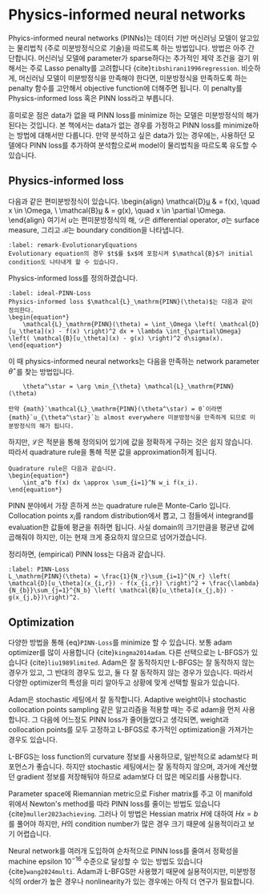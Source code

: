 # Physics-informed neural networks
Phyics-informed neural networks (PINNs)는 데이터 기반 머신러닝 모델이 알고있는 물리법칙 (주로 미분방정식으로 기술)을 따르도록 하는 방법입니다.
방법은 아주 간단합니다.
머신러닝 모델에 parameter가 sparse하다는 추가적인 제약 조건을 걸기 위해서는 주로 Lasso penalty를 고려합니다 {cite}`tibshirani1996regression`.
비슷하게, 머신러닝 모델이 미분방정식을 만족해야 한다면, 미분방정식을 만족하도록 하는 penalty 함수를 고안해서 objective function에 더해주면 됩니다.
이 penalty를 Physics-informed loss 혹은 PINN loss라고 부릅니다.

흥미로운 점은 data가 없을 때 PINN loss를 minimize 하는 모델은 미분방정식의 해가 된다는 것입니다.
본 책에서는 data가 없는 경우를 가정하고 PINN loss를 minimize하는 방법에 대해서만 다룹니다.
만약 분석하고 싶은 data가 있는 경우에는, 사용하던 모델에다 PINN loss를 추가하여 분석함으로써 model이 물리법칙을 따르도록 유도할 수 있습니다.


## Physics-informed loss
다음과 같은 편미분방정식이 있습니다.
\begin{align}
    \mathcal{D}[u](x) & = f(x), \quad x \in \Omega, \\
    \mathcal{B}[u](x) & = g(x), \quad x \in \partial \Omega.
\end{align}
여기서 $u$는 편미분방정식의 해,
$\mathcal{D}$은 differential operator,
$\sigma$는 surface measure,
그리고 $\mathcal{B}$는 boundary condition을 나타냅니다.
```{prf:remark}
:label: remark-EvolutionaryEquations
Evolutionary equation의 경우 $t$를 $x$에 포함시켜 $\mathcal{B}$가 initial condition도 나타내게 할 수 있습니다.
```

Physics-informed loss를 정의하겠습니다.
```{prf:definition}
:label: ideal-PINN-Loss
Physics-informed loss $\mathcal{L}_\mathrm{PINN}(\theta)$는 다음과 같이 정의한다.
\begin{equation*}
    \mathcal{L}_\mathrm{PINN}(\theta) = \int_\Omega \left( \mathcal{D}[u_\theta](x) - f(x) \right)^2 dx + \lambda \int_{\partial\Omega} \left( \mathcal{B}[u_\theta](x) - g(x) \right)^2 d\sigma(x).
\end{equation*}
```

이 때 physics-informed neural networks는 다음을 만족하는 network parameter $\theta^\star$를 찾는 방법입니다.
```{math}
    \theta^\star = \arg \min_{\theta} \mathcal{L}_\mathrm{PINN}(\theta)
```

```{prf:remark}
만약 {math}`\mathcal{L}_\mathrm{PINN}(\theta^\star) = 0`이라면 {math}`u_{\theta^\star}`는 almost everywhere 미분방정식을 만족하게 되므로 미분방정식의 해가 됩니다.
```

하지만, $\mathcal{L}$은 적분을 통해 정의되어 있기에 값을 정확하게 구하는 것은 쉽지 않습니다.
따라서 quadrature rule을 통해 적분 값을 approximation하게 됩니다.
```{prf:definition}
Quadrature rule은 다음과 같습니다.
\begin{equation*}
    \int_a^b f(x) dx \approx \sum_{i=1}^N w_i f(x_i).
\end{equation*}
```
PINN 분야에서 가장 흔하게 쓰는 quadrature rule은 Monte-Carlo 입니다.
Collocation points $x_i$를 random distribution에서 뽑고, 그 점들에서 integrand를 evaluation한 값들에 평균을 취하면 됩니다.
사실 domain의 크기만큼을 평균낸 값에 곱해줘야 하지만, 이는 현재 크게 중요하지 않으므로 넘어가겠습니다.

정리하면, (empirical) PINN loss는 다음과 같습니다.
```{math}
:label: PINN-Loss
L_\mathrm{PINN}(\theta) = \frac{1}{N_r}\sum_{i=1}^{N_r} \left( \mathcal{D}[u_\theta](x_{i,r}) - f(x_{i,r}) \right)^2 + \frac{\lambda}{N_{b}}\sum_{j=1}^{N_b} \left( \mathcal{B}[u_\theta](x_{j,b}) - g(x_{j,b})\right)^2.
```

## Optimization
다양한 방법을 통해 {eq}`PINN-Loss`를 minimize 할 수 있습니다.
보통 adam optimizer를 많이 사용합니다 {cite}`kingma2014adam`.
다른 선택으로는 L-BFGS가 있습니다 {cite}`liu1989limited`.
Adam은 잘 동작하지만 L-BFGS는 잘 동작하지 않는 경우가 있고, 그 반대의 경우도 있고, 둘 다 잘 동작하지 않는 경우가 있습니다.
따라서 다양한 optimizer의 특성을 미리 알아두고 상황에 맞게 선택할 필요가 있습니다.

Adam은 stochastic 세팅에서 잘 동작합니다.
Adaptive weight이나 stochastic collocation points sampling 같은 알고리즘을 적용할 때는 주로 adam을 먼저 사용합니다.
그 다음에 어느정도 PINN loss가 줄어들었다고 생각되면, weight과 collocation points를 모두 고정하고 L-BFGS로 추가적인 optimization을 가져가는 경우도 있습니다.

L-BFGS는 loss function의 curvature 정보를 사용하므로, 일반적으로 adam보다 퍼포먼스가 좋습니다.
하지만 stochastic 세팅에서는 잘 동작하지 않으며, 과거에 계산했던 gradient 정보를 저장해둬야 하므로 adam보다 더 많은 메모리를 사용합니다.

Parameter space에 Riemannian metric으로 Fisher matrix를 주고 이 manifold 위에서 Newton's method를 따라 PINN loss를 줄이는 방법도 있습니다 {cite}`muller2023achieving`.
그러나 이 방법은 Hessian matrix $H$에 대하여 $Hx=b$를 풀어야 하지만, $H$의 condition number가 많은 경우 크기 때문에 실용적이라고 보기 어렵습니다.

Neural network를 여러개 도입하여 순차적으로 PINN loss를 줄여서 정확성을 machine epsilon $10^{-16}$ 수준으로 달성할 수 있는 방법도 있습니다 {cite}`wang2024multi`.
Adam과 L-BFGS만 사용했기 때문에 실용적이지만, 미분방정식의 order가 높은 경우나 nonlinearity가 있는 경우에는 아직 더 연구가 필요합니다.
